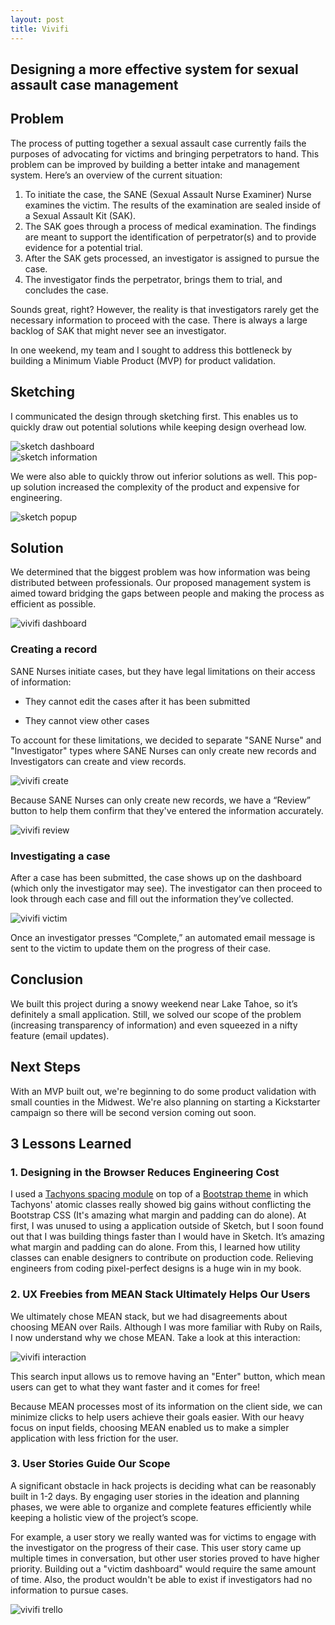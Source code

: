 ```yaml
---
layout: post
title: Vivifi
---
```

## Designing a more effective system for sexual assault case management

<!-- <section class="mb3">
<div class="col col-4 mt4">
<h4>Technique</h4>
<h3 class="mt0 h3 regular">Front-End Design</h3>
<h3 class="mt0 h3 regular">UX Design</h3>
<h3 class="mt0 h3 regular">User Stories</h3>

</div>

<div class="col col-4 mt4">
  <h4>Team</h4>
  <h3 class="mt0 h3 regular"><a href="http://twitter.com/@dasmoods" target="_blank" class="link">Dasami Moodley</a></h3>
  <h3 class="mt0 h3 regular"><a href="http://twitter.com/@rizwanreza" target="_blank" class="link">Rizwan Reza</a></h3>
  <h3 class="mt0 h3 regular"><a href="http://twitter.com/@ameliocracy" target="_blank" class="link">Amelia Gilbert</a></h3>
  <h3 class="mt0 h3 regular"><a href="http://twitter.com/@mckinleysmith" target="_blank" class="link">McKinley Smith</a></h3>
</div>
<div class="col col-4 mt4">
  <h4>Time</h4>
  <h3 class="mt0 h3 regular">1 Weekend</h3>
</div>
<div class="clearfix"></div>
</section> -->
<div class="mb4"></div>

## Problem


The process of putting together a sexual assault case currently fails the purposes of advocating for victims and bringing perpetrators to hand. This problem can be improved by building a better intake and management system. Here’s an overview of the current situation:

  1. To initiate the case, the SANE (Sexual Assault Nurse Examiner) Nurse examines the victim. The results of the examination are sealed inside of a Sexual Assault Kit (SAK).
  2. The SAK goes through a process of medical examination. The findings are meant to support the identification of perpetrator(s) and to provide evidence for a potential trial.
  3. After the SAK gets processed, an investigator is assigned to pursue the case.
  4. The investigator finds the perpetrator, brings them to trial, and concludes the case.


Sounds great, right? However, the reality is that investigators rarely get the necessary information to proceed with the case. There is always a large backlog of SAK that might never see an investigator.

In one weekend, my team and I sought to address this bottleneck by building a Minimum Viable Product (MVP) for product validation.

## Sketching

I communicated the design through sketching first. This enables us to quickly draw out potential solutions while keeping design overhead low.

<div class="col col-6 pr2">
<img alt="sketch dashboard" src="../assets/sketch_dashboard.jpg" class="fit rounded">
</div>

<div class="col col-6 pl2 mb4">
<img alt="sketch information" src="../assets/sketch_information.jpg" class="fit rounded">
</div>

We were also able to quickly throw out inferior solutions as well. This pop-up solution increased the complexity of the product and expensive for engineering.

<div class="col col-12 mb4">
<img alt="sketch popup" src="../assets/sketch_popup.jpg" class="fit rounded" style="max-height:25em;">
</div>

## Solution

We determined that the biggest problem was how information was being distributed between professionals. Our proposed management system is aimed toward bridging the gaps between people and making the process as efficient as possible.

![vivifi dashboard](../assets/vivifi_dashboard.png)

### Creating a record

SANE Nurses initiate cases, but they have legal limitations on their access of information:

- They cannot edit the cases after it has been submitted

- They cannot view other cases

To account for these limitations, we decided to separate "SANE Nurse" and "Investigator" types where SANE Nurses can only create new records and Investigators can create and view records.

![vivifi create](../assets/vivifi_create.png)

Because SANE Nurses can only create new records, we have a “Review” button to help them confirm that they've entered the information accurately.

![vivifi review](../assets/vivifi_review.png)

### Investigating a case
After a case has been submitted, the case shows up on the dashboard (which only the investigator may see). The investigator can then proceed to look through each case and fill out the information they’ve collected. 

![vivifi victim](../assets/vivifi_victim.png)

Once an investigator presses “Complete,” an automated email message is sent to the victim to update them on the progress of their case.

## Conclusion
We built this project during a snowy weekend near Lake Tahoe, so it’s definitely a small application. Still, we solved our scope of the problem (increasing transparency of information) and even squeezed in a nifty feature (email updates).

## Next Steps

With an MVP built out, we're beginning to do some product validation with small counties in the Midwest. We're also planning on starting a Kickstarter campaign so there will be second version coming out soon.

## 3 Lessons Learned

### 1. Designing in the Browser Reduces Engineering Cost

I used a [Tachyons spacing module](http://tachyons.io/) on top of a [Bootstrap theme](https://bootswatch.com/paper/) in which Tachyons' atomic classes really showed big gains without conflicting the Bootstrap CSS (It's amazing what margin and padding can do alone). At first, I was unused to using a application outside of Sketch, but I soon found out that I was building things faster than I would have in Sketch. It’s amazing what margin and padding can do alone. From this, I learned how utility classes can enable designers to contribute on production code. Relieving engineers from coding pixel-perfect designs is a huge win in
my book.

### 2. UX Freebies from MEAN Stack Ultimately Helps Our Users

We ultimately chose MEAN stack, but we had disagreements about choosing MEAN over Rails. Although I was more familiar with Ruby on Rails, I now understand why we chose MEAN. Take a look at this interaction:

![vivifi interaction](../assets/vivifi_interaction.gif)

This search input allows us to remove having an "Enter" button, which mean users can get to what they want faster and it comes for free!

Because MEAN processes most of its information on the client side, we can minimize clicks to help users achieve their goals easier. With our heavy focus on input fields, choosing MEAN enabled us to make a simpler application with less friction for the user.


### 3. User Stories Guide Our Scope

A significant obstacle in hack projects is deciding what can be reasonably built in 1-2 days. By engaging user stories in the ideation and planning phases, we were able to organize and complete features efficiently while keeping a holistic view of the project’s scope.

For example, a user story we really wanted was for victims to engage with the investigator on the progress of their case. This user story came up multiple times in conversation, but other user stories proved to have higher priority. Building out a "victim dashboard" would require the same amount of time. Also, the product wouldn't be able to exist if investigators had no information to pursue cases.


![vivifi trello](../assets/vivifi_trello.png)
